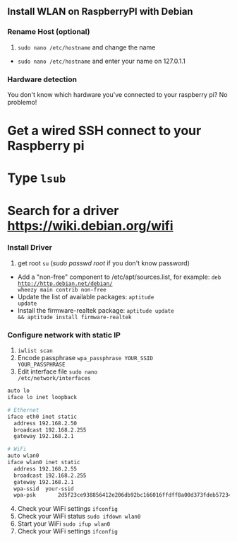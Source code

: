 ## Install WLAN on RaspberryPI with Debian


### Rename Host (optional)

1. <code>sudo nano /etc/hostname</code> and change the name
- <code>sudo nano /etc/hostname</code> and enter your name on 127.0.1.1

### Hardware detection
You don't know which hardware you've connected to your raspberry pi? No problemo!
# Get a wired SSH connect to your Raspberry pi
# Type <code>lsub</code>
# Search for a driver https://wiki.debian.org/wifi

### Install Driver

1. get root <code>su</code> (_sudo passwd root_ if you don't know password)
- Add a "non-free" component to /etc/apt/sources.list, for example: <code>deb http://http.debian.net/debian/ wheezy main contrib non-free</code>
- Update the list of available packages: <code>aptitude update</code>
- Install the firmware-realtek package: <code>aptitude update && aptitude install firmware-realtek</code>

### Configure network with static IP

1. <code>iwlist scan</code>
2. Encode passphrase <code>wpa_passphrase YOUR_SSID YOUR_PASSPHRASE</code>
3. Edit interface file <code>sudo nano /etc/network/interfaces</code>
```bash
auto lo
iface lo inet loopback

# Ethernet
iface eth0 inet static
  address 192.168.2.50
  broadcast 192.168.2.255
  gateway 192.168.2.1

# WiFi
auto wlan0
iface wlan0 inet static
  address 192.168.2.55
  broadcast 192.168.2.255
  gateway 192.168.2.1
  wpa-ssid	your-ssid
  wpa-psk		2d5f23ce938856412e206db92bc166016ffdff8a00d373fdeb57234f37
```
4. Check your WiFi settings <code>ifconfig</code>
5. Check your WiFi status <code>sudo ifdown wlan0</code>
6. Start your WiFi <code>sudo ifup wlan0</code>
7. Check your WiFi settings <code>ifconfig</code>
